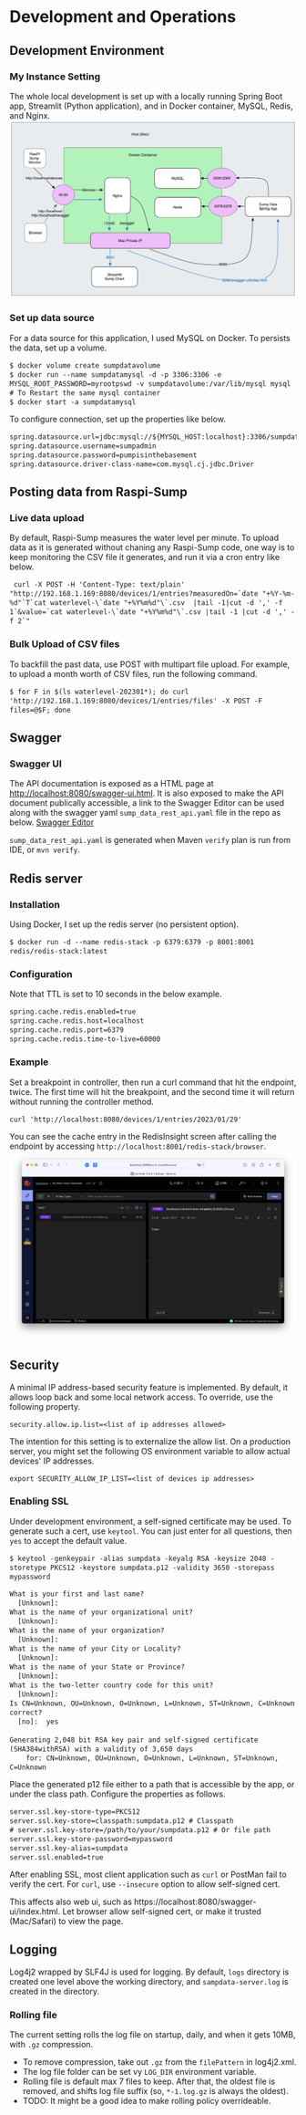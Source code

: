 # Development and Operations

## Development Environment

### My Instance Setting
The whole local development is set up with a locally running Spring Boot app, Streamlit (Python application), and in Docker container, MySQL, Redis, and Nginx.
![MacNginxDiagram.png](assets%2FMacNginxDiagram.png)

### Set up data source 
For a data source for this application, I used MySQL on Docker. To persists the data, set up a volume.
```
$ docker volume create sumpdatavolume
$ docker run --name sumpdatamysql -d -p 3306:3306 -e MYSQL_ROOT_PASSWORD=myrootpswd -v sumpdatavolume:/var/lib/mysql mysql
# To Restart the same mysql container
$ docker start -a sumpdatamysql  
```
To configure connection, set up the properties like below.
```properties
spring.datasource.url=jdbc:mysql://${MYSQL_HOST:localhost}:3306/sumpdata
spring.datasource.username=sumpadmin
spring.datasource.password=pumpisinthebasement
spring.datasource.driver-class-name=com.mysql.cj.jdbc.Driver
```

## Posting data from Raspi-Sump

### Live data upload
By default, Raspi-Sump measures the water level per minute. To upload data as it is generated without chaning any Raspi-Sump code, one way is to keep monitoring the CSV file it generates, and run it via a cron entry like below.
```shell
 curl -X POST -H 'Content-Type: text/plain' "http://192.168.1.169:8080/devices/1/entries?measuredOn=`date "+%Y-%m-%d"`T`cat waterlevel-\`date "+%Y%m%d"\`.csv  |tail -1|cut -d ',' -f 1`&value=`cat waterlevel-\`date "+%Y%m%d"\`.csv |tail -1 |cut -d ',' -f 2`"
```

### Bulk Upload of CSV files

To backfill the past data, use POST with multipart file upload. For example, to upload a month worth of CSV files, run the following command.
```shell
$ for F in $(ls waterlevel-202301*); do curl 'http://192.168.1.169:8080/devices/1/entries/files' -X POST -F files=@$F; done
```

## Swagger
### Swagger UI
The API documentation is exposed as a HTML page at [http://localhost:8080/swagger-ui.html](http://localhost:8080/swagger-ui.html). It is also exposed to make the API document publically accessible, a link to the Swagger Editor can be used along with the swagger yaml `sump_data_rest_api.yaml` file in the repo as below.
[Swagger Editor](https://editor.swagger.io/?url=https://raw.githubusercontent.com/ntamagawa/sumpdata/main/src/api/sump_data_rest_api.yaml)

`sump_data_rest_api.yaml` is generated when Maven `verify` plan is run from IDE, or `mvn verify`.

## Redis server
### Installation
Using Docker, I set up the redis server (no persistent option).
```shell
$ docker run -d --name redis-stack -p 6379:6379 -p 8001:8001 redis/redis-stack:latest
```
### Configuration
Note that TTL is set to 10 seconds in the below example.
```shell
spring.cache.redis.enabled=true
spring.cache.redis.host=localhost
spring.cache.redis.port=6379
spring.cache.redis.time-to-live=60000
```

### Example
Set a breakpoint in controller, then run a curl command that hit the endpoint, twice. The first time will hit the breakpoint, and the second time it will return without running the controller method.
```shell
curl 'http://localhost:8080/devices/1/entries/2023/01/29'
```
You can see the cache entry in the RedisInsight screen after calling the endpoint by accessing
`http://localhost:8001/redis-stack/browser`.
![RedisInsight.png](assets%2FRedisInsight.png)

## Security
A minimal IP address-based security feature is implemented. By default, it allows loop back and some local network access. To override, use the following property.
```properties
security.allow.ip.list=<list of ip addresses allowed>
```
The intention for this setting is to externalize the allow list. On a production server, you might set the following OS environment variable to allow actual devices' IP addresses.
```shell
export SECURITY_ALLOW_IP_LIST=<list of devices ip addresses>
```

### Enabling SSL
Under development environment, a self-signed certificate may be used.
To generate such a cert, use `keytool`. You can just enter for all questions, then `yes` to accept the default value.
```shell
$ keytool -genkeypair -alias sumpdata -keyalg RSA -keysize 2048 -storetype PKCS12 -keystore sumpdata.p12 -validity 3650 -storepass mypassword
```
```
What is your first and last name?
  [Unknown]:  
What is the name of your organizational unit?
  [Unknown]:  
What is the name of your organization?
  [Unknown]:  
What is the name of your City or Locality?
  [Unknown]:  
What is the name of your State or Province?
  [Unknown]:  
What is the two-letter country code for this unit?
  [Unknown]:  
Is CN=Unknown, OU=Unknown, O=Unknown, L=Unknown, ST=Unknown, C=Unknown correct?
  [no]:  yes

Generating 2,048 bit RSA key pair and self-signed certificate (SHA384withRSA) with a validity of 3,650 days
	for: CN=Unknown, OU=Unknown, O=Unknown, L=Unknown, ST=Unknown, C=Unknown

```

Place the generated p12 file either to a path that is accessible by the app, or under the class path.
Configure the properties as follows.
```properties
server.ssl.key-store-type=PKCS12
server.ssl.key-store=classpath:sumpdata.p12 # Classpath
# server.ssl.key-store=/path/to/your/sumpdata.p12 # Or file path
server.ssl.key-store-password=mypassword
server.ssl.key-alias=sumpdata
server.ssl.enabled=true
```
After enabling SSL, most client application such as `curl` or PostMan fail to verify the cert. For `curl`, use `--insecure` option to allow self-signed cert.

This affects also web ui, such as https://localhost:8080/swagger-ui/index.html. Let browser allow self-signed cert, or make it trusted (Mac/Safari) to view the page.

## Logging
Log4j2 wrapped by SLF4J is used for logging. By default, `logs` directory is created one level above the working directory, and `sampdata-server.log` is created in the directory.

### Rolling file
The current setting rolls the log file on startup, daily, and when it gets 10MB, with `.gz` compression.
* To remove compression, take out `.gz` from the `filePattern` in log4j2.xml.
* The log file folder can be set vy `LOG_DIR` environment variable.
* Rolling file is default max 7 files to keep. After that, the oldest file is removed, and shifts log file suffix (so, `*-1.log.gz` is always the oldest).
* TODO: It might be a good idea to make rolling policy overrideable. 
